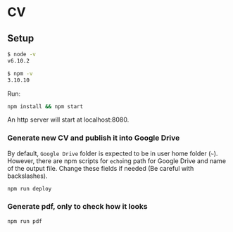 # CV

## Setup

```sh
$ node -v
v6.10.2
```

```sh
$ npm -v
3.10.10
```

Run:

```sh
npm install && npm start
```

An http server will start at localhost:8080.

### Generate new CV and publish it into Google Drive

By default, `Google Drive` folder is expected to be in user home folder (`~`).
However, there are npm scripts for `echo`ing path for Google Drive and name of
the output file. Change these fields if needed (Be careful with backslashes).

```sh
npm run deploy
```

### Generate pdf, only to check how it looks

```sh
npm run pdf
```
